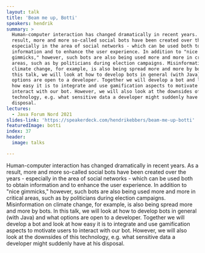 ```yaml
---
layout: talk
title: 'Beam me up, Botti'
speakers: hendrik
summary: >
  Human-computer interaction has changed dramatically in recent years. As a
  result, more and more so-called social bots have been created over the years -
  especially in the area of social networks - which can be used both to obtain
  information and to enhance the user experience. In addition to "nice
  gimmicks," however, such bots are also being used more and more in critical
  areas, such as by politicians during election campaigns. Misinformation on
  climate change, for example, is also being spread more and more by bots. In
  this talk, we will look at how to develop bots in general (with Java) and what
  options are open to a developer. Together we will develop a bot and look at
  how easy it is to integrate and use gamification aspects to motivate users to
  interact with our bot. However, we will also look at the downsides of this
  technology, e.g. what sensitive data a developer might suddenly have at his
  disposal.
lectures:
  - Java Forum Nord 2021
slides-link: 'https://speakerdeck.com/hendrikebbers/beam-me-up-botti'
featuredImage: botti
index: 37
header:
  image: talks

---
```


Human-computer interaction has changed dramatically in recent years. As a result, more and more so-called social bots have been created over the years - especially in the area of social networks - which can be used both to obtain information and to enhance the user experience. In addition to "nice gimmicks," however, such bots are also being used more and more in critical areas, such as by politicians during election campaigns. Misinformation on climate change, for example, is also being spread more and more by bots. In this talk, we will look at how to develop bots in general (with Java) and what options are open to a developer. Together we will develop a bot and look at how easy it is to integrate and use gamification aspects to motivate users to interact with our bot. However, we will also look at the downsides of this technology, e.g. what sensitive data a developer might suddenly have at his disposal.
